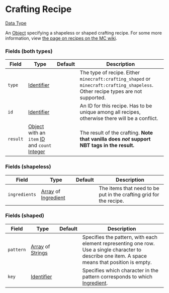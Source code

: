 # Crafting Recipe
[Data Type](../data_types.md)

An [Object](object.md) specifying a shapeless or shaped crafting recipe. For some more information, view [the page on recipes on the MC wiki](https://minecraft.gamepedia.com/Recipe).
### Fields (both types)

 | Field | Type | Default | Description | 
|---|---|---|---|
 | `type` | [Identifier](identifier.md) |  | The type of recipe. Either `minecraft:crafting_shaped` or `minecraft:crafting_shapeless`. Other recipe types are not supported. | 
 | `id` | [Identifier](identifier.md) |  | An ID for this recipe. Has to be unique among all recipes, otherwise there will be a conflict. | 
 | `result` | [Object](object.md) with an `item` [ID](identifier.md) and `count` [Integer](integer.md) |  | The result of the crafting. **Note that vanilla does _not_ support NBT tags in the result.** | 

### Fields (shapeless)

 | Field | Type | Default | Description | 
|---|---|---|---|
 | `ingredients` | [Array](array.md) of [Ingredient](ingredient.md) |  | The items that need to be put in the crafting grid for the recipe. | 

### Fields (shaped)

 | Field | Type | Default | Description | 
|---|---|---|---|
 | `pattern` | [Array](array.md) of [Strings](string.md) |  | Specifies the pattern, with each element representing one row. Use a single character to describe one item. A space means that position is empty. | 
 | `key` | [Identifier](identifier.md) |  | Specifies which character in the pattern corresponds to which [Ingredient](ingredient.md). | 

